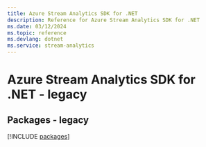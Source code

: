 ```yaml
---
title: Azure Stream Analytics SDK for .NET
description: Reference for Azure Stream Analytics SDK for .NET
ms.date: 03/12/2024
ms.topic: reference
ms.devlang: dotnet
ms.service: stream-analytics
---
```

# Azure Stream Analytics SDK for .NET - legacy
## Packages - legacy
[!INCLUDE [packages](stream-analytics-index.md)]